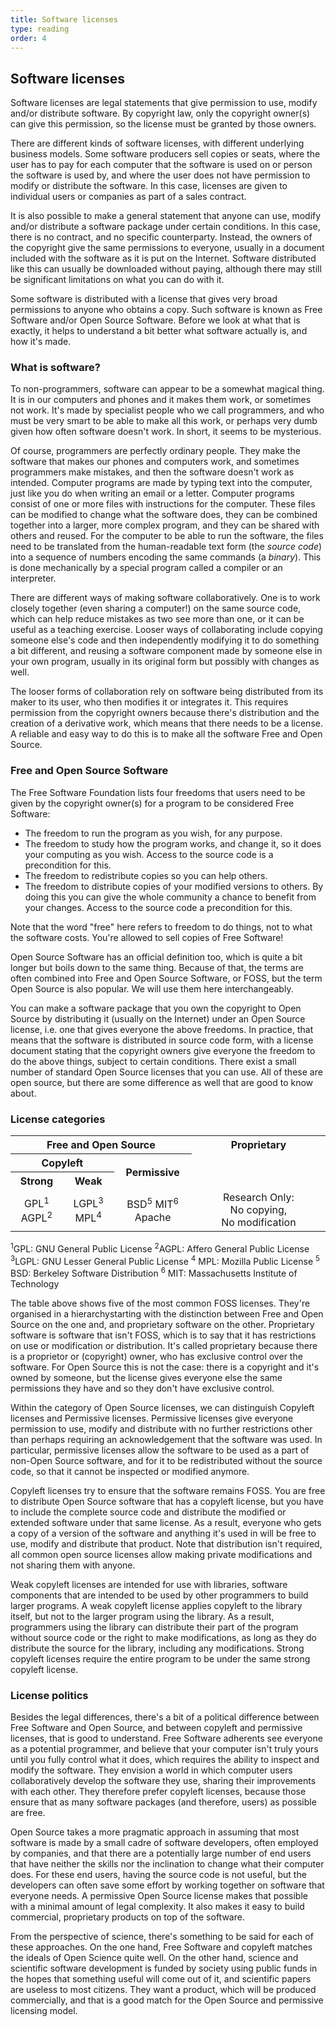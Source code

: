 ```yaml
---
title: Software licenses
type: reading
order: 4
---
```


## Software licenses

Software licenses are legal statements that give permission to use, modify and/or distribute software. By copyright law, only the copyright owner(s) can give this permission, so the license must be granted by those owners.

There are different kinds of software licenses, with different underlying business models. Some software producers sell copies or seats, where the user has to pay for each computer that the software is used on or person the software is used by, and where the user does not have permission to modify or distribute the software. In this case, licenses are given to individual users or companies as part of a sales contract.

It is also possible to make a general statement that anyone can use, modify and/or distribute a software package under certain conditions. In this case, there is no contract, and no specific counterparty. Instead, the owners of the copyright give the same permissions to everyone, usually in a document included with the software as it is put on the Internet. Software distributed like this can usually be downloaded without paying, although there may still be significant limitations on what you can do with it.

Some software is distributed with a license that gives very broad permissions to anyone who obtains a copy. Such software is known as Free Software and/or Open Source Software. Before we look at what that is exactly, it helps to understand a bit better what software actually is, and how it's made.

### What is software?

To non-programmers, software can appear to be a somewhat magical thing. It is in our computers and phones and it makes them work, or sometimes not work. It's made by specialist people who we call programmers, and who must be very smart to be able to make all this work, or perhaps very dumb given how often software doesn't work. In short, it seems to be mysterious.

Of course, programmers are perfectly ordinary people. They make the software that makes our phones and computers work, and sometimes programmers make mistakes, and then the software doesn't work as intended. Computer programs are made by typing text into the computer, just like you do when writing an email or a letter. Computer programs consist of one or more files with instructions for the computer. These files can be modified to change what the software does, they can be combined together into a larger, more complex program, and they can be shared with others and reused. For the computer to be able to run the software, the files need to be translated from the human-readable text form (the *source code*) into a sequence of numbers encoding the same commands (a *binary*). This is done mechanically by a special program called a compiler or an interpreter.

There are different ways of making software collaboratively. One is to work closely together (even sharing a computer!) on the same source code, which can help reduce mistakes as two see more than one, or it can be useful as a teaching exercise. Looser ways of collaborating include copying someone else's code and then independently modifying it to do something a bit different, and reusing a software component made by someone else in your own program, usually in its original form but possibly with changes as well.

The looser forms of collaboration rely on software being distributed from its maker to its user, who then modifies it or integrates it. This requires permission from the copyright owners because there's distribution and the creation of a derivative work, which means that there needs to be a license. A reliable and easy way to do this is to make all the software Free and Open Source.

### Free and Open Source Software

The Free Software Foundation lists four freedoms that users need to be given by the copyright owner(s) for a program to be considered Free Software:

- The freedom to run the program as you wish, for any purpose.
- The freedom to study how the program works, and change it, so it does your computing as you wish. Access to the source code is a precondition for this.
- The freedom to redistribute copies so you can help others.
- The freedom to distribute copies of your modified versions to others. By doing this you can give the whole community a chance to benefit from your changes. Access to the source code a precondition for this.

Note that the word "free" here refers to freedom to do things, not to what the software costs. You're allowed to sell copies of Free Software!

Open Source Software has an official definition too, which is quite a bit longer but boils down to the same thing. Because of that, the terms are often combined into Free and Open Source Software, or FOSS, but the term Open Source is also popular. We will use them here interchangeably.

You can make a software package that you own the copyright to Open Source by distributing it (usually on the Internet) under an Open Source license, i.e. one that gives everyone the above freedoms. In practice, that means that the software is distributed in source code form, with a license document stating that the copyright owners give everyone the freedom to do the above things, subject to certain conditions. There exist a small number of standard Open Source licenses that you can use. All of these are open source, but there are some difference as well that are good to know about.

### License categories

<table>
    <tr align="center">
        <th colspan="3">Free and Open Source</th>
        <th rowspan="3" valign="top">Proprietary</th>
    </tr>
    <tr align="center">
        <th colspan="2">Copyleft</th>
        <th rowspan="2">Permissive</th>
    </tr>
    <tr align="center">
        <th>Strong</th>
        <th>Weak</th>
    </tr>
    <tr align="center">
      <td>GPL<sup>1</sup> AGPL<sup>2</sup></td>
      <td>LGPL<sup>3</sup> MPL<sup>4</sup></td>
      <td>BSD<sup>5</sup> MIT<sup>6</sup> Apache</td>
          <td>Research Only: No&nbsp;copying, No&nbsp;modification</td>
    </tr>
</table>
<div class="footnote">
  <sup>1</sup>GPL: GNU General Public License <sup>2</sup>AGPL: Affero General Public License <sup>3</sup>LGPL: GNU Lesser General Public License <sup>4</sup> MPL: Mozilla Public License <sup>5</sup> BSD: Berkeley Software Distribution <sup>6</sup> MIT: Massachusetts Institute of Technology
</div>

The table above shows five of the most common FOSS licenses. They're organised in a hierarchystarting with the distinction between Free and Open Source on the one and, and proprietary software on the other. Proprietary software is software that isn't FOSS, which is to say that it has restrictions on use or modification or distribution. It's called proprietary because there is a proprietor or (copyright) owner, who has exclusive control over the software. For Open Source this is not the case: there is a copyright and it's owned by someone, but the license gives everyone else the same permissions they have and so they don't have exclusive control.

Within the category of Open Source licenses, we can distinguish Copyleft licenses and Permissive licenses. Permissive licenses give everyone permission to use, modify and distribute with no further restrictions other than perhaps requiring an acknowledgement that the software was used. In particular, permissive licenses allow the software to be used as a part of non-Open Source software, and for it to be redistributed without the source code, so that it cannot be inspected or modified anymore.

Copyleft licenses try to ensure that the software remains FOSS. You are free to distribute Open Source software that has a copyleft license, but you have to include the complete source code and distribute the modified or extended software under that same license. As a result, everyone who gets a copy of a version of the software and anything it's used in will be free to use, modify and distribute that product. Note that distribution isn't required, all common open source licenses allow making private modifications and not sharing them with anyone.

Weak copyleft licenses are intended for use with libraries, software components that are intended to be used by other programmers to build larger programs. A weak copyleft license applies copyleft to the library itself, but not to the larger program using the library. As a result, programmers using the library can distribute their part of the program without source code or the right to make modifications, as long as they do distribute the source for the library, including any modifications. Strong copyleft licenses require the entire program to be under the same strong copyleft license.

### License politics

Besides the legal differences, there's a bit of a political difference between Free Software and Open Source, and between copyleft and permissive licenses, that is good to understand. Free Software adherents see everyone as a potential programmer, and believe that your computer isn't truly yours until you fully control what it does, which requires the ability to inspect and modify the software. They envision a world in which computer users collaboratively develop the software they use, sharing their improvements with each other. They therefore prefer copyleft licenses, because those ensure that as many software packages (and therefore, users) as possible are free.

Open Source takes a more pragmatic approach in assuming that most software is made by a small cadre of software developers, often employed by companies, and that there are a potentially large number of end users that have neither the skills nor the inclination to change what their computer does. For these end users, having the source code is not useful, but the developers can often save some effort by working together on software that everyone needs. A permissive Open Source license makes that possible with a minimal amount of legal complexity. It also makes it easy to build commercial, proprietary products on top of the software.

From the perspective of science, there's something to be said for each of these approaches. On the one hand, Free Software and copyleft matches the ideals of Open Science quite well. On the other hand, science and scientific software development is funded by society using public funds in the hopes that something useful will come out of it, and scientific papers are useless to most citizens. They want a product, which will be produced commercially, and that is a good match for the Open Source and permissive licensing model.

